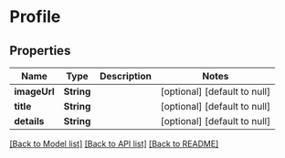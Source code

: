# Profile
## Properties

| Name | Type | Description | Notes |
|------------ | ------------- | ------------- | -------------|
| **imageUrl** | **String** |  | [optional] [default to null] |
| **title** | **String** |  | [optional] [default to null] |
| **details** | **String** |  | [optional] [default to null] |

[[Back to Model list]](../README.md#documentation-for-models) [[Back to API list]](../README.md#documentation-for-api-endpoints) [[Back to README]](../README.md)

